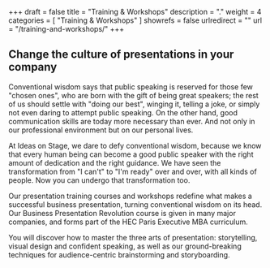+++
draft 		= false
title 		= "Training & Workshops"
description	= "."
weight		= 4
categories	= [ "Training & Workshops" ]
showrefs	= false
urlredirect	= ""
url 		= "/training-and-workshops/"
+++
## Change the culture of presentations in your company

Conventional wisdom says that public speaking is reserved for those few "chosen ones", who are born with the gift of being great speakers; the rest of us should settle with "doing our best", winging it, telling a joke, or simply not even daring to attempt public speaking. On the other hand, good communication skills are today more necessary than ever. And not only in our professional environment but on our personal lives.

At Ideas on Stage, we dare to defy conventional wisdom, because we know that every human being can become a good public speaker with the right amount of dedication and the right guidance. We have seen the transformation from "I can't" to "I'm ready" over and over, with all kinds of people. Now you can undergo that transformation too.

Our presentation training courses and workshops redefine what makes a successful business presentation, turning conventional wisdom on its head. Our Business Presentation Revolution course is given in many major companies, and forms part of the HEC Paris Executive MBA curriculum.

You will discover how to master the three arts of presentation: storytelling, visual design and confident speaking, as well as our ground-breaking techniques for audience-centric brainstorming and storyboarding.
